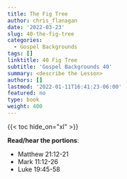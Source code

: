 ```yaml
---
title: The Fig Tree
author: chris_flanagan
date: '2022-03-23'
slug: 40-the-fig-tree
categories:
  - Gospel Backgrounds
tags: []
linktitle: 40 Fig Tree
subtitle: 'Gospel Backgrounds 40'
summary: <describe the Lesson>
authors: []
lastmod: '2022-01-11T16:41:23-06:00'
featured: no
type: book
weight: 400
---
```

{{< toc hide_on="xl" >}}



**Read/hear the portions**:

* Matthew 21:12-21
* Mark 11:12-26
* Luke 19:45-58


<script type="text/javascript">
  window.ESV_CROSSREF_OPTIONS = {
    body_background_color: 'D7E5F0',
    header_font_size: 10,
    body_font_size: 14,
    footer_font_size: 8,
    header_font_family: 'Arial',
    body_font_family: 'Times'
  };
</script>
<script src="https://static.esvmedia.org/crossref/crossref.min.js" type="text/javascript"></script> 
